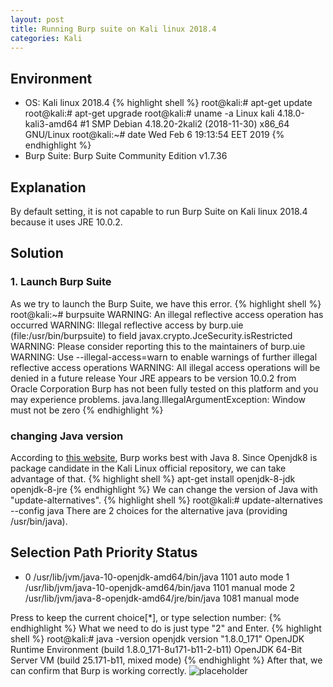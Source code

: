 ```yaml
---
layout: post
title: Running Burp suite on Kali linux 2018.4
categories: Kali
---
```


## Environment
* OS: Kali linux 2018.4
{% highlight shell %}
root@kali:# apt-get update 
root@kali:# apt-get upgrade
root@kali:# uname -a
Linux kali 4.18.0-kali3-amd64 #1 SMP Debian 4.18.20-2kali2 (2018-11-30) x86_64 GNU/Linux
root@kali:~# date
Wed Feb  6 19:13:54 EET 2019
{% endhighlight %}
* Burp Suite: Burp Suite Community Edition v1.7.36


## Explanation
By default setting, it is not capable to run Burp Suite on Kali linux 2018.4 because it uses JRE 10.0.2.

## Solution
### 1. Launch Burp Suite
As we try to launch the Burp Suite,
we have this error.
{% highlight shell %}
root@kali:~# burpsuite
WARNING: An illegal reflective access operation has occurred
WARNING: Illegal reflective access by burp.uie (file:/usr/bin/burpsuite) to field javax.crypto.JceSecurity.isRestricted
WARNING: Please consider reporting this to the maintainers of burp.uie
WARNING: Use --illegal-access=warn to enable warnings of further illegal reflective access operations
WARNING: All illegal access operations will be denied in a future release
Your JRE appears to be version 10.0.2 from Oracle Corporation
Burp has not been fully tested on this platform and you may experience problems.
java.lang.IllegalArgumentException: Window must not be zero
{% endhighlight %}

### changing Java version
According to <a href="https://support.portswigger.net/customer/portal/questions/17360581-burp-suite-won-t-start-at-all-with-java-1-">this website</a>, Burp works best with Java 8.
Since Openjdk8 is package candidate in the Kali Linux official repository, we can take advantage of that.
{% highlight shell %}
apt-get install openjdk-8-jdk openjdk-8-jre
{% endhighlight %}
We can change the version of Java with "update-alternatives".
{% highlight shell %}
root@kali:# update-alternatives --config java
There are 2 choices for the alternative java (providing /usr/bin/java).

  Selection    Path                                            Priority   Status
------------------------------------------------------------
* 0            /usr/lib/jvm/java-10-openjdk-amd64/bin/java      1101      auto mode
  1            /usr/lib/jvm/java-10-openjdk-amd64/bin/java      1101      manual mode
  2            /usr/lib/jvm/java-8-openjdk-amd64/jre/bin/java   1081      manual mode

Press <enter> to keep the current choice[*], or type selection number: 
{% endhighlight %}
What we need to do is just type "2" and Enter.
{% highlight shell %}
root@kali:# java -version
openjdk version "1.8.0_171"
OpenJDK Runtime Environment (build 1.8.0_171-8u171-b11-2-b11)
OpenJDK 64-Bit Server VM (build 25.171-b11, mixed mode)
{% endhighlight %}
After that, we can confirm that Burp is working correctly.
![placeholder](https://inar1.github.io/public/images/2019-02-06/2019-02-06-20-22-10.png)
